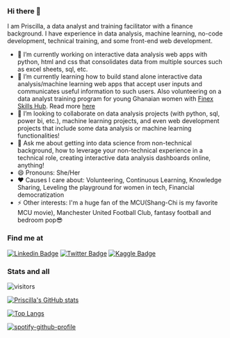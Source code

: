 ### Hi there 👋
I am Priscilla, a data analyst and training facilitator with a finance background. I have experience in data analysis, machine learning, no-code development, technical training, and some front-end web development. 


- 🔭 I’m currently working on interactive data analysis web apps with python, html and css that consolidates data from multiple sources such as excel sheets, sql, etc.
- 🌱 I’m currently learning how to build stand alone interactive data analysis/machine learning web apps that accept user inputs and communicates useful information to such users. Also volunteering on a data analyst training program for young Ghanaian women with [Finex Skills Hub](https://www.finexskillshub.com/). Read more [here](https://www.finexskillshub.com/excelourgirls)
- 👯 I’m looking to collaborate on data analysis projects (with python, sql, power bi, etc.), machine learning projects, and even web development projects that include some data analysis or machine learning functionalities!
- 💬 Ask me about getting into data science from non-technical background, how to leverage your non-technical experience in a technical role, creating interactive data analysis dashboards online, anything!
- 😄 Pronouns: She/Her
- ❤️ Causes I care about: Volunteering, Continuous Learning, Knowledge Sharing, Leveling the playground for women in tech, Financial democratization
- ⚡ Other interests: I'm a huge fan of the MCU(Shang-Chi is my favorite MCU movie), Manchester United Football Club, fantasy football and bedroom pop😎

### Find me at 
[![Linkedin Badge](https://img.shields.io/badge/-LinkedIn-blue?style=flat-square&logo=Linkedin&logoColor=white&link=https://www.linkedin.com/in/priscillabaah/)](https://www.linkedin.com/in/priscillabaah/)
[![Twitter Badge](http://img.shields.io/badge/-Twitter-blue?style=flat-square&logo=twitter&link=https://twitter.com/ofosua_x)](https://twitter.com/ofosua_x) 
[![Kaggle Badge](https://img.shields.io/badge/-Kaggle-blue?style=flat-square&logo=kaggle&logoColor=white&link=https://www.kaggle.com/priscillabaah)](https://www.kaggle.com/priscillabaah) 

### Stats and all
  ![visitors](https://visitor-badge.glitch.me/badge?page_id=Priscilla-B&left_color=green&right_color=red)
  
  [![Priscilla's GitHub stats](https://github-readme-stats.vercel.app/api?username=Priscilla-B&count_private=true&show_icons=true&theme=gruvbox)](https://github.com/anuraghazra/github-readme-stats)

  [![Top Langs](https://github-readme-stats.vercel.app/api/top-langs/?username=Priscilla-B&theme=gruvbox)](https://github.com/anuraghazra/github-readme-stats)

  [![spotify-github-profile](https://spotify-github-profile.vercel.app/api/view?uid=31qaoyifydgwuac7ggfxwj5togta&cover_image=true&theme=default)](https://github.com/kittinan/spotify-github-profile)
